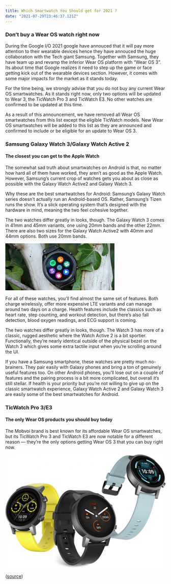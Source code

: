 ```yaml
---
title: Which Smartwatch You Should get for 2021 ?
date: "2021-07-29T23:46:37.121Z"
---
```


### Don’t buy a Wear OS watch right now
During the Google I/O 2021 google have annouced that it will pay more attention to their wearable devices hence they have annouced the huge collaboration with the Tech giant Samsung. Together with Samsung, they have team up and revamp the inferior Wear OS platform with “Wear OS 3”. Its about time that Google realizes it need to step up the game or face getting kick out of the wearable devices section. However, it comes with some major impacts for the market as it stands today.

For the time being, we strongly advise that you do not buy any current Wear OS smartwatches. As it stands right now, only two options will be updated to Wear 3, the TicWatch Pro 3 and TicWatch E3. No other watches are confirmed to be updated at this time.

As a result of this announcement, we have removed all Wear OS smartwatches from this list except the eligible TicWatch models. New Wear OS smartwatches will be added to this list as they are announced and confirmed to include or be eligible for an update to Wear OS 3.

### Samsung Galaxy Watch 3/Galaxy Watch Active 2
#### The closest you can get to the Apple Watch
The somewhat sad truth about smartwatches on Android is that, no matter how hard all of them have worked, they aren’t as good as the Apple Watch. However, Samsung’s current crop of watches gets you about as close as possible with the Galaxy Watch Active2 and Galaxy Watch 3.

Why these are the best smartwatches for Android:
Samsung’s Galaxy Watch series doesn’t actually run an Android-based OS. Rather, Samsung’s Tizen runs the show. It’s a slick operating system that’s designed with the hardware in mind, meaning the two feel cohesive together.

The two watches differ greatly in looks, though. The Galaxy Watch 3 comes in 41mm and 45mm variants, one using 20mm bands and the other 22mm. There are also two sizes for the Galaxy Watch Active2 with 40mm and 44mm options. Both use 20mm bands.

![Samsung Galaxy Watch 3](./galaxywatch3.jpg)

For all of these watches, you’ll find almost the same set of features. Both charge wirelessly, offer more expensive LTE variants and can manage around two days on a charge. Health features include the classics such as heart rate, step counting, and workout detection, but there’s also fall detection, blood oxygen readings, and ECG support is coming.

The two watches differ greatly in looks, though. The Watch 3 has more of a classic, rugged aesthetic where the Watch Active 2 is a bit sportier. Functionally, they’re nearly identical outside of the physical bezel on the Watch 3 which gives some extra tactile input when you’re scrolling around the UI.

If you have a Samsung smartphone, these watches are pretty much no-brainers. They pair easily with Galaxy phones and bring a ton of genuinely useful features too. On other Android phones, you’ll lose out on a couple of features and the pairing process is a bit more complicated, but overall it’s still stellar. If health is your priority but you’re not willing to give up on the classic smartwatch experience, Galaxy Watch Active 2 and Galaxy Watch 3 are easily some of the best smartwatches for Android.

### TicWatch Pro 3/E3
#### The only Wear OS products you should buy today
The Mobvoi brand is best known for its affordable Wear OS smartwatches, but its TicWatch Pro 3 and TicWatch E3 are now notable for a different reason — they’re the only options getting Wear OS 3 that you can buy right now.

![TicWatch E3](./ticwatch.jpg)

([source](https://9to5google.com/2021/07/22/best-android-smartwatches/))

